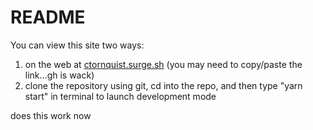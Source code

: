 # README

You can view this site two ways:  
1. on the web at [ctornquist.surge.sh](ctornquist.surge.sh)  (you may need to copy/paste the link...gh is wack)      
2. clone the repository using git, cd into the repo, and then type "yarn start" in terminal to launch development mode

does this work now
